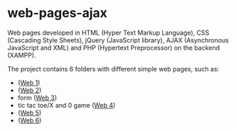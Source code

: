 # web-pages-ajax
Web pages developed in HTML (Hyper Text Markup Language), CSS (Cascading Style Sheets), jQuery (JavaScript library), AJAX (Asynchronous JavaScript and XML) and PHP (Hypertext Preprocessor) on the backend (XAMPP).

The project contains 6 folders with different simple web pages, such as:
- ([Web 1](https://github.com/Iri25/web-ajax-Iri25/tree/main/Web%201))
- ([Web 2](https://github.com/Iri25/web-ajax-Iri25/tree/main/Web%202))
- form ([Web 3](https://github.com/Iri25/web-ajax-Iri25/tree/main/Web%203))
- tic tac toe/X and 0 game ([Web 4](https://github.com/Iri25/web-ajax-Iri25/tree/main/Web%204))
- ([Web 5](https://github.com/Iri25/web-ajax-Iri25/tree/main/Web%205))
- ([Web 6](https://github.com/Iri25/web-ajax-Iri25/tree/main/Web%206))


